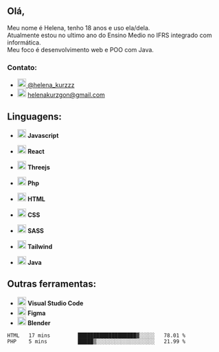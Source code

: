 ## Olá,  
Meu nome é Helena, tenho 18 anos e uso ela/dela.  
Atualmente estou no ultimo ano do Ensino Medio no IFRS integrado com informática.   
Meu foco é desenvolvimento web e POO com Java.  

### Contato: 
- <a target="_blank" href="https://twitter.com/helena_kurzzz"> <img src="https://cdn.jsdelivr.net/gh/devicons/devicon/icons/twitter/twitter-original.svg" width="20px" height="auto" /> @helena_kurzzz </a>
- <img src="https://cdn.jsdelivr.net/gh/devicons/devicon/icons/google/google-original.svg"   width="20px" height="auto" /> helenakurzgon@gmail.com

## Linguagens:
- <img src="https://cdn.jsdelivr.net/gh/devicons/devicon/icons/javascript/javascript-original.svg"  width="20px" height="auto" /> **Javascript**
- <img src="https://cdn.jsdelivr.net/gh/devicons/devicon/icons/react/react-original.svg"  width="20px" height="auto" /> **React**
- <img src="https://aws1.discourse-cdn.com/standard17/uploads/threejs/original/2X/b/be2f75f72751c11cbe1593c69a99a52900bf12cb.svg" width="20px" height="auto" /> **Threejs**
  
- <img src="https://cdn.jsdelivr.net/gh/devicons/devicon/icons/php/php-original.svg"  width="20px" height="auto" /> **Php**
  
- <img src="https://cdn.jsdelivr.net/gh/devicons/devicon/icons/html5/html5-original.svg"  width="20px" height="auto" /> **HTML**

- <img src="https://cdn.jsdelivr.net/gh/devicons/devicon/icons/css3/css3-original.svg"  width="20px" height="auto" /> **CSS**
- <img src="https://cdn.jsdelivr.net/gh/devicons/devicon/icons/sass/sass-original.svg"  width="20px" height="auto" /> **SASS**
- <img src="https://cdn.jsdelivr.net/gh/devicons/devicon/icons/tailwindcss/tailwindcss-plain.svg"  width="20px" height="auto" /> **Tailwind**

- <img src="https://cdn.jsdelivr.net/gh/devicons/devicon/icons/java/java-original.svg"  width="20px" height="auto" /> **Java**
 
## Outras ferramentas:
- <img src="https://cdn.jsdelivr.net/gh/devicons/devicon/icons/vscode/vscode-original.svg"  width="20px" height="auto" /> **Visual Studio Code**
- <img src="https://cdn.jsdelivr.net/gh/devicons/devicon/icons/figma/figma-original.svg"  width="20px" height="auto" /> **Figma**
- <img src="https://cdn.jsdelivr.net/gh/devicons/devicon/icons/blender/blender-original.svg"  width="20px" height="auto" /> **Blender**



<!--START_SECTION:waka-->

```text
HTML   17 mins         ███████████████████▓░░░░░   78.01 %
PHP    5 mins          █████▒░░░░░░░░░░░░░░░░░░░   21.99 %
```

<!--END_SECTION:waka-->
